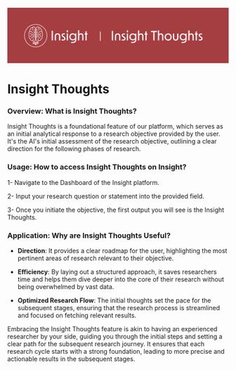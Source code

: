 ![](/_static/outputs/insight_thoughts.png)

# Insight Thoughts

### Overview: What is Insight Thoughts?

Insight Thoughts is a foundational feature of our platform, which serves as an initial analytical response to a research objective provided by the user. It's the AI's initial assessment of the research objective, outlining a clear direction for the following phases of research.

### Usage: How to access Insight Thoughts on Insight?

1- Navigate to the Dashboard of the Insight platform.

2- Input your research question or statement into the provided field.

3- Once you initiate the objective, the first output you will see is the Insight Thoughts.

### Application: Why are Insight Thoughts Useful?

- **Direction**: It provides a clear roadmap for the user, highlighting the most pertinent areas of research relevant to their objective.

- **Efficiency**: By laying out a structured approach, it saves researchers time and helps them dive deeper into the core of their research without being overwhelmed by vast data.

- **Optimized Research Flow**: The initial thoughts set the pace for the subsequent stages, ensuring that the research process is streamlined and focused on fetching relevant results.

Embracing the Insight Thoughts feature is akin to having an experienced researcher by your side, guiding you through the initial steps and setting a clear path for the subsequent research journey. It ensures that each research cycle starts with a strong foundation, leading to more precise and actionable results in the subsequent stages.